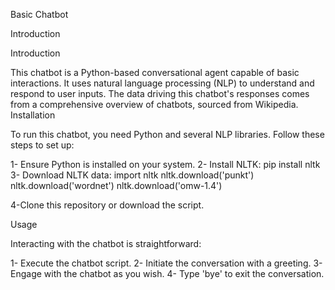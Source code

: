 Basic Chatbot

Introduction

Introduction

This chatbot is a Python-based conversational agent capable of basic interactions. It uses natural language processing (NLP) to understand and respond to user inputs.
The data driving this chatbot's responses comes from a comprehensive overview of chatbots, sourced from Wikipedia.
Installation

To run this chatbot, you need Python and several NLP libraries. Follow these steps to set up:

1- Ensure Python is installed on your system.
2- Install NLTK: pip install nltk
3- Download NLTK data:
    import nltk
    nltk.download('punkt')
    nltk.download('wordnet')
    nltk.download('omw-1.4')

4-Clone this repository or download the script.

Usage

Interacting with the chatbot is straightforward:

1- Execute the chatbot script.
2- Initiate the conversation with a greeting.
3- Engage with the chatbot as you wish.
4- Type 'bye' to exit the conversation.

